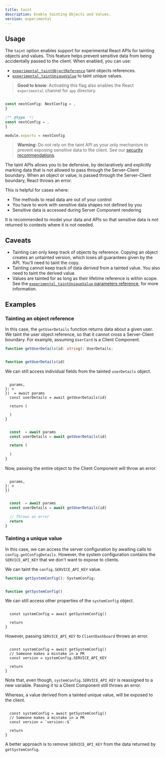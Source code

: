 ```yaml
---
title: taint
description: Enable tainting Objects and Values.
version: experimental
---
```


## Usage

The `taint` option enables support for experimental React APIs for tainting objects and values. This feature helps prevent sensitive data from being accidentally passed to the client. When enabled, you can use:

- [`experimental_taintObjectReference`](https://react.dev/reference/react/experimental_taintObjectReference) taint objects references.
- [`experimental_taintUniqueValue`](https://react.dev/reference/react/experimental_taintUniqueValue) to taint unique values.

> **Good to know**: Activating this flag also enables the React `experimental` channel for `app` directory.

```ts filename="next.config.ts" switcher

const nextConfig: NextConfig = ,
}

```

```js filename="next.config.js" switcher
/** @type  */
const nextConfig = ,
}

module.exports = nextConfig
```

> **Warning:** Do not rely on the taint API as your only mechanism to prevent exposing sensitive data to the client. See our [security recommendations](/blog/security-nextjs-server-components-actions).

The taint APIs allows you to be defensive, by declaratively and explicitly marking data that is not allowed to pass through the Server-Client boundary. When an object or value, is passed through the Server-Client boundary, React throws an error.

This is helpful for cases where:

- The methods to read data are out of your control
- You have to work with sensitive data shapes not defined by you
- Sensitive data is accessed during Server Component rendering

It is recommended to model your data and APIs so that sensitive data is not returned to contexts where it is not needed.

## Caveats

- Tainting can only keep track of objects by reference. Copying an object creates an untainted version, which loses all guarantees given by the API. You'll need to taint the copy.
- Tainting cannot keep track of data derived from a tainted value. You also need to taint the derived value.
- Values are tainted for as long as their lifetime reference is within scope. See the [`experimental_taintUniqueValue` parameters reference](https://react.dev/reference/react/experimental_taintUniqueValue#parameters), for more information.

## Examples

### Tainting an object reference

In this case, the `getUserDetails` function returns data about a given user. We taint the user object reference, so that it cannot cross a Server-Client boundary. For example, assuming `UserCard` is a Client Component.

```ts switcher
function getUserDetails(id: string): UserDetails;
```

```js switcher

function getUserDetails(id)
```

We can still access individual fields from the tainted `userDetails` object.

```tsx filename="app/contact/page.tsx switcher

  params,
}: >
})  = await params
  const userDetails = await getUserDetails(id)

  return (

  )
}
```

```jsx filename="app/contact/page.js switcher

  const  = await params
  const userDetails = await getUserDetails(id)

  return (

  )
}
```

Now, passing the entire object to the Client Component will throw an error.

```tsx switcher

  params,
}: >
})
```

```jsx switcher

  const  = await params
  const userDetails = await getUserDetails(id)

  // Throws an error
  return
}
```

### Tainting a unique value

In this case, we can access the server configuration by awaiting calls to `config.getConfigDetails`. However, the system configuration contains the `SERVICE_API_KEY` that we don't want to expose to clients.

We can taint the `config.SERVICE_API_KEY` value.

```ts switcher
function getSystemConfig(): SystemConfig;
```

```js switcher

function getSystemConfig()
```

We can still access other properties of the `systemConfig` object.

```tsx

  const systemConfig = await getSystemConfig()

  return
}
```

However, passing `SERVICE_API_KEY` to `ClientDashboard` throws an error.

```tsx

  const systemConfig = await getSystemConfig()
  // Someone makes a mistake in a PR
  const version = systemConfig.SERVICE_API_KEY

  return
}
```

Note that, even though, `systemConfig.SERVICE_API_KEY` is reassigned to a new variable. Passing it to a Client Component still throws an error.

Whereas, a value derived from a tainted unique value, will be exposed to the client.

```tsx

  const systemConfig = await getSystemConfig()
  // Someone makes a mistake in a PR
  const version = `version::$`

  return
}
```

A better approach is to remove `SERVICE_API_KEY` from the data returned by `getSystemConfig`.
